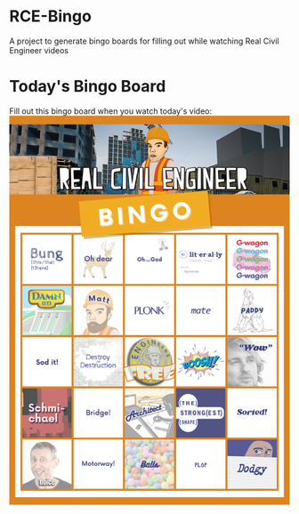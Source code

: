# RCE-Bingo
A project to generate bingo boards for filling out while watching Real Civil Engineer videos

# Today's Bingo Board
Fill out this bingo board when you watch today's video:<br>
![bingo board](https://github.com/hippolippo/RCE-Bingo/blob/main/output.png?raw=true)
